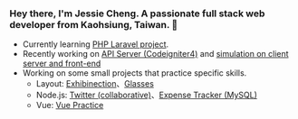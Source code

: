 ### Hey there, I'm Jessie Cheng. A passionate full stack web developer from Kaohsiung, Taiwan. 👋

<!--
**JessieMosbi/JessieMosbi** is a ✨ _special_ ✨ repository because its `README.md` (this file) appears on your GitHub profile.

Here are some ideas to get you started:

- 🔭 I’m currently working on ...
- 🌱 I’m currently learning ...
- 👯 I’m looking to collaborate on ...
- 🤔 I’m looking for help with ...
- 💬 Ask me about ...
- 📫 How to reach me: ...
- 😄 Pronouns: ...
- ⚡ Fun fact: ...
-->

- Currently learning [PHP Laravel project](https://github.com/JessieMosbi/Laravel-commerce).
- Recently working on [API Server (Codeigniter4)](https://github.com/JessieMosbi/Codeigniter4-API-practice) and [simulation on client server and front-end](https://github.com/JessieMosbi/API-client-practice)
- Working on some small projects that practice specific skills.
  - Layout: [Exhibinection](https://jessiemosbi.github.io/exhibinection/)、[Glasses](https://jessiemosbi.github.io/glasses-website/)
  - Node.js: [Twitter (collaborative)](https://github.com/JessieMosbi/twitter-api-2020)、[Expense Tracker (MySQL)](https://github.com/JessieMosbi/expense-tracker-sequelize)
  - Vue: [Vue Practice](https://jessiemosbi.github.io/vue-hex-practice/)

<!--

#### API - Server
- [Codeigniter4](https://github.com/JessieMosbi/Codeigniter4-API-practice)

#### API - Client
- [Simulation](https://github.com/JessieMosbi/API-client-practice)
- [Movie List](https://github.com/JessieMosbi/My-movie-list)
- [Fake User List](https://github.com/JessieMosbi/fake-user-list)
- [Movie List with Genres](https://github.com/JessieMosbi/Movie-List-with-Genres)

#### Layout
- [Exhibinection](https://jessiemosbi.github.io/exhibinection/)
- [Glasses](https://jessiemosbi.github.io/glasses-website/)
- [Personal Website](https://jessiemosbi.github.io/layout-practice/personnel-website/)
- [Personal Resume](https://jessiemosbi.github.io/layout-practice/personnel-resume/)

#### Node.js
- [Twitter](https://github.com/JessieMosbi/twitter-api-2020)
- [Expense Tracker (MySQL)](https://github.com/JessieMosbi/expense-tracker-sequelize)
- [Expense Tracker (mongoDB)](https://github.com/JessieMosbi/expense-tracker)
- [Restaurant Forum](https://github.com/JessieMosbi/restaurant-forum)
- [Restaurant List](https://github.com/JessieMosbi/restaurant-list)
- [Url Shortener](https://github.com/JessieMosbi/url-shortener)
- [Debug Middleware](https://github.com/JessieMosbi/debug_middleware)
- [Simple Login](https://github.com/JessieMosbi/login)
- [Todo List (MySQL)](https://github.com/JessieMosbi/todo-sequelize)

#### JavaScript
- [RGB to Hex Converter](https://github.com/JessieMosbi/RGB-to-Hex-Converter)
- [Trash Taik Generator](https://github.com/JessieMosbi/trash_talk_generator)

#### Vue
- [Vue](https://jessiemosbi.github.io/vue-hex-practice/)
- [Vue Cli](https://jessiemosbi.github.io/vue-hex-practice/)
-->

